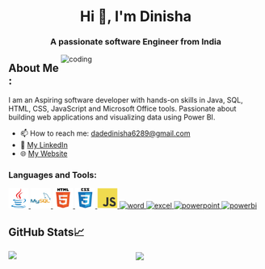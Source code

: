 <h1 align="center">Hi 👋, I'm Dinisha</h1>
<h3 align="center">A passionate software Engineer from India</h3>
<img align="right" alt="coding" width="400" src="![image](https://github.com/user-attachments/assets/706cde42-eae0-443d-8166-712b9b313db3)">

## About Me :

I am an Aspiring software developer with hands-on skills in Java, SQL, HTML, CSS, JavaScript and Microsoft Office tools. Passionate about building web applications and visualizing data using Power BI.

 - 📫 How to reach me: dadedinisha6289@gmail.com  
 - 📝 [My LinkedIn](https://https://www.linkedin.com/in/dade-dinisha-139614281/)  
 - 🌐 [My Website]()


<h3 align="left">Languages and Tools:</h3>
<p align="left">
  <a href="https://www.java.com" target="_blank" rel="noreferrer">
    <img src="https://raw.githubusercontent.com/devicons/devicon/master/icons/java/java-original.svg" alt="java" width="40" height="40"/>
  </a>
  <a href="https://www.mysql.com/" target="_blank" rel="noreferrer">
    <img src="https://raw.githubusercontent.com/devicons/devicon/master/icons/mysql/mysql-original-wordmark.svg" alt="mysql" width="40" height="40"/>
  </a>
  <a href="https://www.w3.org/html/" target="_blank" rel="noreferrer">
    <img src="https://raw.githubusercontent.com/devicons/devicon/master/icons/html5/html5-original-wordmark.svg" alt="html5" width="40" height="40"/>
  </a>
  <a href="https://www.w3schools.com/css/" target="_blank" rel="noreferrer">
    <img src="https://raw.githubusercontent.com/devicons/devicon/master/icons/css3/css3-original-wordmark.svg" alt="css3" width="40" height="40"/>
  </a>
  <a href="https://developer.mozilla.org/en-US/docs/Web/JavaScript" target="_blank" rel="noreferrer">
    <img src="https://raw.githubusercontent.com/devicons/devicon/master/icons/javascript/javascript-original.svg" alt="javascript" width="40" height="40"/>
  </a>
  <a href="https://www.microsoft.com/en-in/microsoft-365/word" target="_blank" rel="noreferrer">
    <img src="https://cdn-icons-png.flaticon.com/512/732/732033.png" alt="word" width="40" height="40"/>
  </a>
  <a href="https://www.microsoft.com/en-in/microsoft-365/excel" target="_blank" rel="noreferrer">
    <img src="https://upload.wikimedia.org/wikipedia/commons/7/73/Microsoft_Excel_2013-2019_logo.svg" alt="excel" width="40" height="40"/>
  </a>
  <a href="https://www.microsoft.com/en-in/microsoft-365/powerpoint" target="_blank" rel="noreferrer">
    <img src="https://cdn-icons-png.flaticon.com/512/732/732221.png" alt="powerpoint" width="40" height="40"/>
  </a>
  <a href="https://powerbi.microsoft.com/" target="_blank" rel="noreferrer">
    <img src="https://upload.wikimedia.org/wikipedia/commons/c/cf/New_Power_BI_Logo.svg" alt="powerbi" width="40" height="40"/>
  </a>
</p>

## GitHub Stats&#x1f4c8; 
<p align = "center">
  <img align="left" src="https://github-readme-stats.vercel.app/api?username=Dinisha-Dade&show_icons=true&theme=tokyonight&line_height=27">
  <img align="center" src="https://github-readme-stats.vercel.app/api/top-langs?username=Dinihsa-Dade&theme=tokyonight">
</p>
